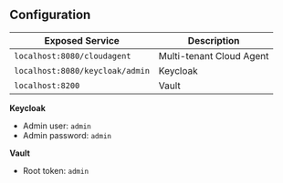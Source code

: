 ## Configuration

| Exposed Service                 | Description              |
| ------------------------------- | ------------------------ |
| `localhost:8080/cloudagent`     | Multi-tenant Cloud Agent |
| `localhost:8080/keycloak/admin` | Keycloak                 |
| `localhost:8200`                | Vault                    |

**Keycloak**

- Admin user: `admin`
- Admin password: `admin`

**Vault**

- Root token: `admin`
